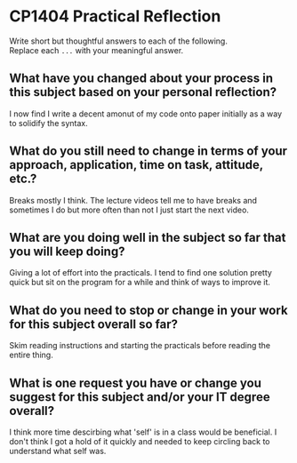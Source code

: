 # CP1404 Practical Reflection

Write short but thoughtful answers to each of the following.  
Replace each `...` with your meaningful answer.

## What have you changed about your process in this subject based on your personal reflection?

I now find I write a decent amonut of my code onto paper initially as a way to solidify the syntax.

## What do you still need to change in terms of your approach, application, time on task, attitude, etc.?

Breaks mostly I think. The lecture videos tell me to have breaks and sometimes I do but more often than not I just start the next video.

## What are you doing well in the subject so far that you will keep doing?

Giving a lot of effort into the practicals. I tend to find one solution pretty quick but sit on the program for a while and think of ways to improve it.

## What do you need to stop or change in your work for this subject overall so far?

Skim reading instructions and starting the practicals before reading the entire thing.

## What is one request you have or change you suggest for this subject and/or your IT degree overall?

I think more time descirbing what 'self' is in a class would be beneficial. I don't think I got a hold of it quickly and needed to keep circling back to understand what self was.

